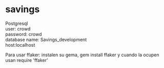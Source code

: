 # savings
Postgresql   
user: crowd  
password: crowd  
database name: Savings_development  
host:localhost  

Para usar ffaker: instalen su gema, gem install ffaker y cuando la ocupen usan require 'ffaker'
